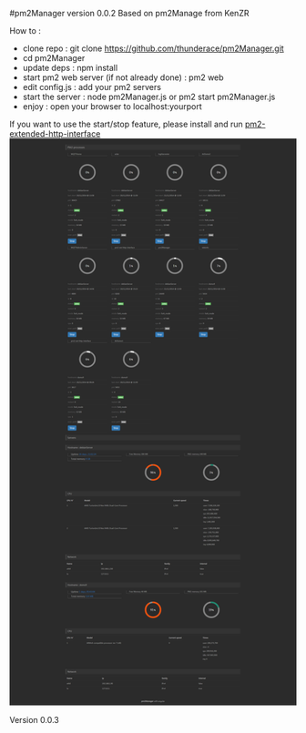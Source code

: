 #pm2Manager version 0.0.2
Based on pm2Manage from KenZR 

How to :
+ clone repo : git clone https://github.com/thunderace/pm2Manager.git
+ cd pm2Manager
+ update deps : npm install
+ start pm2 web server (if not already done) : pm2 web
+ edit config.js : add your pm2 servers
+ start the server : node pm2Manager.js or pm2 start pm2Manager.js
+ enjoy : open your browser to localhost:yourport

If you want to use the start/stop feature, please install and run [pm2-extended-http-interface](https://github.com/thunderace/pm2-extended-http-interface) 
![pm2Manage](https://raw.githubusercontent.com/thunderace/pm2Manager/master/snapshots/snapshot.png)

Version 0.0.3